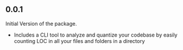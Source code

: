 ## 0.0.1

Initial Version of the package.
* Includes a CLI tool to analyze and quantize your codebase by easily counting LOC in all your files and folders in a directory